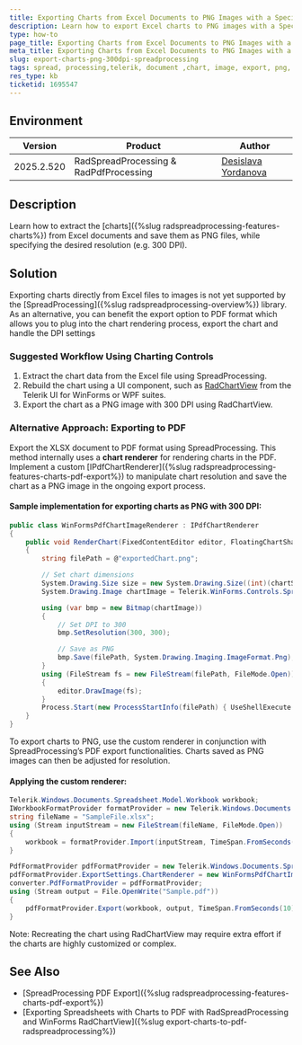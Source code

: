 ```yaml
---
title: Exporting Charts from Excel Documents to PNG Images with a Specific DPI Resolution Using SpreadProcessing and PdfProcessing
description: Learn how to export Excel charts to PNG images with a Specific DPI resolution using Telerik SpreadProcessing, PdfProcessing and UI for WinForms and WPF charting controls.
type: how-to
page_title: Exporting Charts from Excel Documents to PNG Images with a Specific DPI Resolution Using SpreadProcessing
meta_title: Exporting Charts from Excel Documents to PNG Images with a Specific DPI Resolution Using SpreadProcessing
slug: export-charts-png-300dpi-spreadprocessing
tags: spread, processing,telerik, document ,chart, image, export, png, dpi, resolution
res_type: kb
ticketid: 1695547
---
```


## Environment

| Version | Product | Author | 
| ---- | ---- | ---- | 
| 2025.2.520| RadSpreadProcessing & RadPdfProcessing |[Desislava Yordanova](https://www.telerik.com/blogs/author/desislava-yordanova)| 

## Description

Learn how to extract the [charts]({%slug radspreadprocessing-features-charts%}) from Excel documents and save them as PNG files, while specifying the desired resolution (e.g. 300 DPI).

## Solution

Exporting charts directly from Excel files to images is not yet supported by the [SpreadProcessing]({%slug radspreadprocessing-overview%}) library. As an alternative, you can benefit the export option to PDF format which allows you to plug into the chart rendering process, export the chart and handle the DPI settings

### Suggested Workflow Using Charting Controls

1. Extract the chart data from the Excel file using SpreadProcessing.
2. Rebuild the chart using a UI component, such as [RadChartView](https://docs.telerik.com/devtools/winforms/controls/chartview/features/export) from the Telerik UI for WinForms or WPF suites.
3. Export the chart as a PNG image with 300 DPI using RadChartView.

### Alternative Approach: Exporting to PDF

Export the XLSX document to PDF format using SpreadProcessing. This method internally uses a **chart renderer** for rendering charts in the PDF. Implement a custom [IPdfChartRenderer]({%slug radspreadprocessing-features-charts-pdf-export%}) to manipulate chart resolution and save the chart as a PNG image in the ongoing export process.

#### Sample implementation for exporting charts as PNG with 300 DPI:

```csharp
public class WinFormsPdfChartImageRenderer : IPdfChartRenderer
{
    public void RenderChart(FixedContentEditor editor, FloatingChartShape chartShape)
    {
        string filePath = @"exportedChart.png";

        // Set chart dimensions
        System.Drawing.Size size = new System.Drawing.Size((int)(chartShape.Width), (int)(chartShape.Height + 10));
        System.Drawing.Image chartImage = Telerik.WinForms.Controls.Spreadsheet.Layers.ChartModelToImageConverter.GetImageFromFloatingChartShape(chartShape, size);

        using (var bmp = new Bitmap(chartImage))
        {
            // Set DPI to 300
            bmp.SetResolution(300, 300);

            // Save as PNG
            bmp.Save(filePath, System.Drawing.Imaging.ImageFormat.Png);
        }
        using (FileStream fs = new FileStream(filePath, FileMode.Open))
        {
            editor.DrawImage(fs);
        }
        Process.Start(new ProcessStartInfo(filePath) { UseShellExecute = true });
    }
}
```

To export charts to PNG, use the custom renderer in conjunction with SpreadProcessing’s PDF export functionalities. Charts saved as PNG images can then be adjusted for resolution.

#### Applying the custom renderer:

```csharp
Telerik.Windows.Documents.Spreadsheet.Model.Workbook workbook;
IWorkbookFormatProvider formatProvider = new Telerik.Windows.Documents.Spreadsheet.FormatProviders.OpenXml.Xlsx.XlsxFormatProvider();
string fileName = "SampleFile.xlsx";
using (Stream inputStream = new FileStream(fileName, FileMode.Open))
{
    workbook = formatProvider.Import(inputStream, TimeSpan.FromSeconds(10));
}

PdfFormatProvider pdfFormatProvider = new Telerik.Windows.Documents.Spreadsheet.FormatProviders.Pdf.PdfFormatProvider();
pdfFormatProvider.ExportSettings.ChartRenderer = new WinFormsPdfChartImageRenderer();  
converter.PdfFormatProvider = pdfFormatProvider;
using (Stream output = File.OpenWrite("Sample.pdf"))
{ 
    pdfFormatProvider.Export(workbook, output, TimeSpan.FromSeconds(10));
}
```

Note: Recreating the chart using RadChartView may require extra effort if the charts are highly customized or complex.

## See Also

- [SpreadProcessing PDF Export]({%slug radspreadprocessing-features-charts-pdf-export%})
- [Exporting Spreadsheets with Charts to PDF with RadSpreadProcessing and WinForms RadChartView]({%slug export-charts-to-pdf-radspreadprocessing%})
